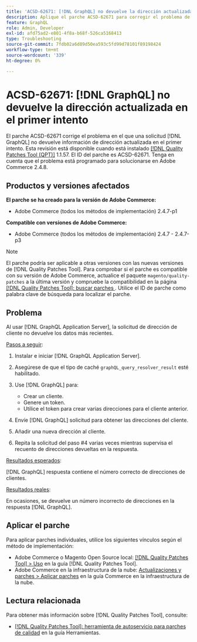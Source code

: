 ```yaml
---
title: 'ACSD-62671: [!DNL GraphQL] no devuelve la dirección actualizada en el primer intento'
description: Aplique el parche ACSD-62671 para corregir el problema de Adobe Commerce donde una  [!DNL GraphQL] solicitud no devuelve información de dirección actualizada en el primer intento.
feature: GraphQL
role: Admin, Developer
exl-id: afd75ad2-e801-4f8a-b68f-526ca5168413
type: Troubleshooting
source-git-commit: 7fdb02a6d89d50ea593c5fd99d78101f89198424
workflow-type: tm+mt
source-wordcount: '339'
ht-degree: 0%

---
```


# ACSD-62671: [!DNL GraphQL] no devuelve la dirección actualizada en el primer intento

El parche ACSD-62671 corrige el problema en el que una solicitud [!DNL GraphQL] no devuelve información de dirección actualizada en el primer intento. Esta revisión está disponible cuando está instalado [[!DNL Quality Patches Tool (QPT)]](https://experienceleague.adobe.com/docs/commerce-operations/tools/quality-patches-tool/usage.html?lang=es) 1.1.57. El ID del parche es ACSD-62671. Tenga en cuenta que el problema está programado para solucionarse en Adobe Commerce 2.4.8.

## Productos y versiones afectados

**El parche se ha creado para la versión de Adobe Commerce:**

* Adobe Commerce (todos los métodos de implementación) 2.4.7-p1

**Compatible con versiones de Adobe Commerce:**

* Adobe Commerce (todos los métodos de implementación) 2.4.7 - 2.4.7-p3

>[!NOTE]
>
>El parche podría ser aplicable a otras versiones con las nuevas versiones de [!DNL Quality Patches Tool]. Para comprobar si el parche es compatible con su versión de Adobe Commerce, actualice el paquete `magento/quality-patches` a la última versión y compruebe la compatibilidad en la página [[!DNL Quality Patches Tool]: buscar parches ](https://experienceleague.adobe.com/tools/commerce-quality-patches/index.html?lang=es). Utilice el ID de parche como palabra clave de búsqueda para localizar el parche.

## Problema

Al usar [!DNL GraphQL Application Server], la solicitud de dirección de cliente no devuelve los datos más recientes.

<u>Pasos a seguir</u>:

1. Instalar e iniciar [!DNL GraphQL Application Server].
1. Asegúrese de que el tipo de caché `graphQL_query_resolver_result` esté habilitado.
1. Use [!DNL GraphQL] para:

   * Crear un cliente.
   * Genere un token.
   * Utilice el token para crear varias direcciones para el cliente anterior.

1. Envíe [!DNL GraphQL] solicitud para obtener las direcciones del cliente.
1. Añadir una nueva dirección al cliente.
1. Repita la solicitud del paso #4 varias veces mientras supervisa el recuento de direcciones devueltas en la respuesta.

<u>Resultados esperados</u>:

[!DNL GraphQL] respuesta contiene el número correcto de direcciones de clientes.

<u>Resultados reales</u>:

En ocasiones, se devuelve un número incorrecto de direcciones en la respuesta [!DNL GraphQL].

## Aplicar el parche

Para aplicar parches individuales, utilice los siguientes vínculos según el método de implementación:

* Adobe Commerce o Magento Open Source local: [[!DNL Quality Patches Tool] > Uso](/help/tools/quality-patches-tool/usage.md) en la guía [!DNL Quality Patches Tool].
* Adobe Commerce en la infraestructura de la nube: [Actualizaciones y parches > Aplicar parches](https://experienceleague.adobe.com/docs/commerce-cloud-service/user-guide/develop/upgrade/apply-patches.html?lang=es) en la guía Commerce en la infraestructura de la nube.

## Lectura relacionada

Para obtener más información sobre [!DNL Quality Patches Tool], consulte:

* [[!DNL Quality Patches Tool]: herramienta de autoservicio para parches de calidad](/help/tools/quality-patches-tool/quality-patches-tool-to-self-serve-quality-patches.md) en la guía Herramientas.
